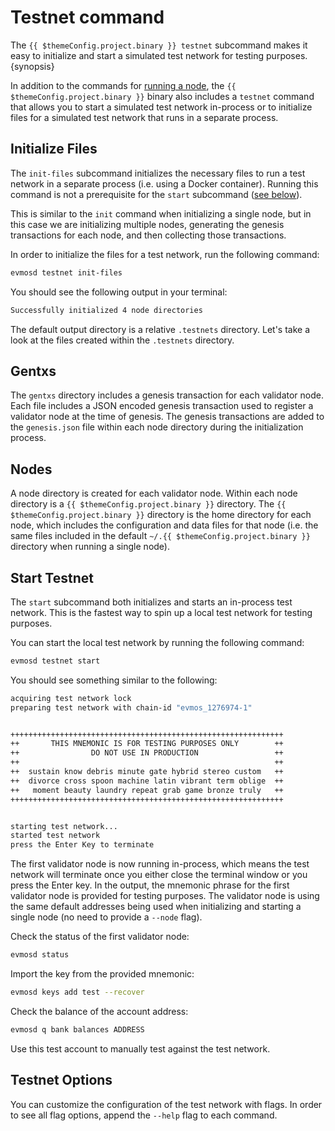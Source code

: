 <!--
order: 3
-->

# Testnet command

The `{{ $themeConfig.project.binary }} testnet` subcommand makes it easy to
initialize and start a simulated test network for testing purposes. {synopsis}

In addition to the commands for
[running a node](./../../validators/quickstart/run_node.md), the
`{{ $themeConfig.project.binary }}` binary also includes a `testnet` command
that allows you to start a simulated test network in-process or to initialize
files for a simulated test network that runs in a separate process.

## Initialize Files

The `init-files` subcommand initializes the necessary files to run a test
network in a separate process (i.e. using a Docker container). Running this
command is not a prerequisite for the `start` subcommand
([see below](#start-testnet)).

This is similar to the `init` command when initializing a single node, but in
this case we are initializing multiple nodes, generating the genesis
transactions for each node, and then collecting those transactions.

In order to initialize the files for a test network, run the following command:

```bash
evmosd testnet init-files
```

You should see the following output in your terminal:

```bash
Successfully initialized 4 node directories
```

The default output directory is a relative `.testnets` directory. Let's take a
look at the files created within the `.testnets` directory.

## Gentxs

The `gentxs` directory includes a genesis transaction for each validator node.
Each file includes a JSON encoded genesis transaction used to register a
validator node at the time of genesis. The genesis transactions are added to the
`genesis.json` file within each node directory during the initialization
process.

## Nodes

A node directory is created for each validator node. Within each node directory
is a `{{ $themeConfig.project.binary }}` directory. The
`{{ $themeConfig.project.binary }}` directory is the home directory for each
node, which includes the configuration and data files for that node (i.e. the
same files included in the default `~/.{{ $themeConfig.project.binary }}`
directory when running a single node).

## Start Testnet

The `start` subcommand both initializes and starts an in-process test network.
This is the fastest way to spin up a local test network for testing purposes.

You can start the local test network by running the following command:

```bash
evmosd testnet start
```

You should see something similar to the following:

```bash
acquiring test network lock
preparing test network with chain-id "evmos_1276974-1"


+++++++++++++++++++++++++++++++++++++++++++++++++++++++++++++
++       THIS MNEMONIC IS FOR TESTING PURPOSES ONLY        ++
++                DO NOT USE IN PRODUCTION                 ++
++                                                         ++
++  sustain know debris minute gate hybrid stereo custom   ++
++  divorce cross spoon machine latin vibrant term oblige  ++
++   moment beauty laundry repeat grab game bronze truly   ++
+++++++++++++++++++++++++++++++++++++++++++++++++++++++++++++


starting test network...
started test network
press the Enter Key to terminate
```

The first validator node is now running in-process, which means the test network
will terminate once you either close the terminal window or you press the Enter
key. In the output, the mnemonic phrase for the first validator node is provided
for testing purposes. The validator node is using the same default addresses
being used when initializing and starting a single node (no need to provide a
`--node` flag).

Check the status of the first validator node:

```bash
evmosd status
```

Import the key from the provided mnemonic:

```bash
evmosd keys add test --recover
```

Check the balance of the account address:

```bash
evmosd q bank balances ADDRESS
```

Use this test account to manually test against the test network.

## Testnet Options

You can customize the configuration of the test network with flags. In order to
see all flag options, append the `--help` flag to each command.
